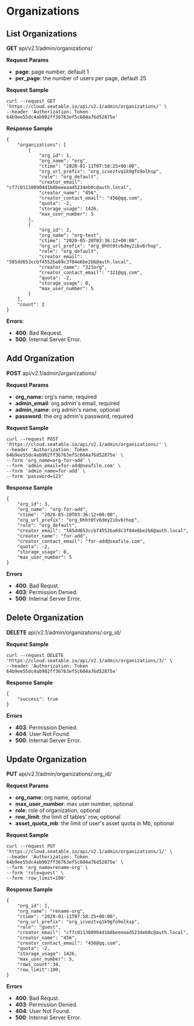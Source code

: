 # Organizations

## List Organizations

**GET** api/v2.1/admin/organizations/

**Request Params**

* **page**: page number, default 1
* **per_page**: the number of users per page, default 25

**Request Sample**

```
curl --request GET 'https://cloud.seatable.io/api/v2.1/admin/organizations/' \
--header 'Authorization: Token 64b9ee55dc4ab902ff36763ef5c604a76d52875e'

```

**Response Sample**

```
{
    "organizations": [
        {
            "org_id": 1,
            "org_name": "org",
            "ctime": "2020-01-11T07:58:25+00:00",
            "org_url_prefix": "org_icveztvq1k9gfo9olksp",
            "role": "org_default",
            "creator_email": "cf7c011380904d1b8beeeaad5234eb0c@auth.local",
            "creator_name": "456",
            "creator_contact_email": "456@qq.com",
            "quota": -2,
            "storage_usage": 1426,
            "max_user_number": 5
        },
        {
            "org_id": 2,
            "org_name": "org-test",
            "ctime": "2020-05-20T03:36:12+00:00",
            "org_url_prefix": "org_0hht0tv6dmy2ibv6rhop",
            "role": "org_default",
            "creator_email": "585dd653ccbf4552ba69c3f04e6be2b6@auth.local",
            "creator_name": "321org",
            "creator_contact_email": "321@qq.com",
            "quota": -2,
            "storage_usage": 0,
            "max_user_number": 5
        }
    ],
    "count": 2
}

```

**Errors**:

* **400**: Bad Request.
* **500**: Internal Server Error.

## Add Organization

**POST** api/v2.1/admin/organizations/

**Request Params**

* **org_name:** org's name, required
* **admin_email**: org admin's email, required
* **admin_name**: org admin's name, optional
* **password**: the org admin's password, required

**Request Sample**

```
curl --request POST 'https://cloud.seatable.io/api/v2.1/admin/organizations/' \
--header 'Authorization: Token 64b9ee55dc4ab902ff36763ef5c604a76d52875e' \
--form 'org_name=org-for-add' \
--form 'admin_email=for-add@seafile.com' \
--form 'admin_name=for-add' \
--form 'password=123'

```

**Response Sample**

```
{
    "org_id": 3,
    "org_name": "org-for-add",
    "ctime": "2020-05-20T03:36:12+00:00",
    "org_url_prefix": "org_0hht0tv6dmy2ibv6rhop",
    "role": "org_default",
    "creator_email": "585dd653ccbf4552ba69c3f04e6be2b6@auth.local",
    "creator_name": "for-add",
    "creator_contact_email": "for-add@seafile.com",
    "quota": -2,
    "storage_usage": 0,
    "max_user_number": 5
}

```

**Errors**

* **400**: Bad Requst.
* **403**: Permission Denied.
* **500**: Internal Server Error.

## Delete Organization

**DELETE** api/v2.1/admin/organizations/:org_id/

**Request Sample**

```
curl --request DELETE 'https://cloud.seatable.io/api/v2.1/admin/organizations/3/' \
--header 'Authorization: Token 64b9ee55dc4ab902ff36763ef5c604a76d52875e'

```

**Response Sample**

```
{
    "success": true
}

```

**Errors**

* **403**: Permission Denied.
* **404**: User Not Found.
* **500**: Internal Server Error.

## Update Organization

**PUT** api/v2.1/admin/organizations/:org_id/

**Request Params**

* **org_name**: org name, optional
* **max_user_number**: max user number, optional
* **role**: role of organization, optional
* **row_limit**: the limit of tables' row, optional
* **asset_quota_mb**: the limit of user's asset quota in Mb, optional

**Request Sample**

```
curl --request PUT 'https://cloud.seatable.io/api/v2.1/admin/organizations/1/' \
--header 'Authorization: Token 64b9ee55dc4ab902ff36763ef5c604a76d52875e' \
--form 'org_name=rename-org' \
--form 'role=guest' \
--form 'row_limit=100'

```

**Response Sample**

```
{
    "org_id": 1,
    "org_name": "rename-org",
    "ctime": "2020-01-11T07:58:25+00:00",
    "org_url_prefix": "org_icveztvq1k9gfo9olksp",
    "role": "guest",
    "creator_email": "cf7c011380904d1b8beeeaad5234eb0c@auth.local",
    "creator_name": "456",
    "creator_contact_email": "456@qq.com",
    "quota": -2,
    "storage_usage": 1426,
    "max_user_number": 5,
    "rows_count":34,
    "row_limit":100,
}

```

**Errors**

* **400**: Bad Requst.
* **403**: Permission Denied.
* **404**: User Not Found.
* **500**: Internal Server Error.


